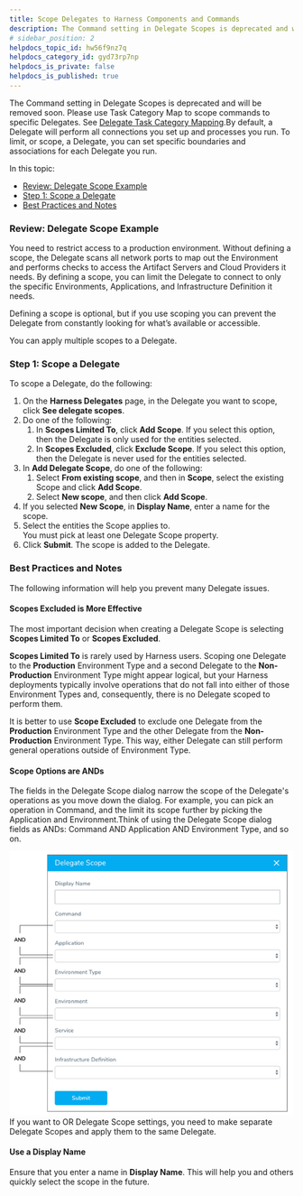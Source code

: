 ```yaml
---
title: Scope Delegates to Harness Components and Commands
description: The Command setting in Delegate Scopes is deprecated and will be removed soon. Please use Task Category Map to scope commands to specific Delegates. See Delegate Task Category Mapping. By default, a…
# sidebar_position: 2
helpdocs_topic_id: hw56f9nz7q
helpdocs_category_id: gyd73rp7np
helpdocs_is_private: false
helpdocs_is_published: true
---
```


The Command setting in Delegate Scopes is deprecated and will be removed soon. Please use Task Category Map to scope commands to specific Delegates. See [Delegate Task Category Mapping](map-tasks-to-delegates-and-profiles.md).By default, a Delegate will perform all connections you set up and processes you run. To limit, or scope, a Delegate, you can set specific boundaries and associations for each Delegate you run.

In this topic:

* [Review: Delegate Scope Example](#review_delegate_scope_example)
* [Step 1: Scope a Delegate](#step_1_scope_a_delegate)
* [Best Practices and Notes](#best_practices_and_notes)

### Review: Delegate Scope Example

You need to restrict access to a production environment. Without defining a scope, the Delegate scans all network ports to map out the Environment and performs checks to access the Artifact Servers and Cloud Providers it needs. By defining a scope, you can limit the Delegate to connect to only the specific Environments, Applications, and Infrastructure Definition it needs. 

Defining a scope is optional, but if you use scoping you can prevent the Delegate from constantly looking for what’s available or accessible.

You can apply multiple scopes to a Delegate.

### Step 1: Scope a Delegate

To scope a Delegate, do the following:

1. On the **Harness Delegates** page, in the Delegate you want to scope, click **See delegate scopes**.
2. Do one of the following:
	1. In **Scopes Limited To**, click **Add Scope**. If you select this option, then the Delegate is only used for the entities selected.
	2. In **Scopes Excluded**, click **Exclude Scope**. If you select this option, then the Delegate is never used for the entities selected.
3. In **Add Delegate Scope**, do one of the following:
	1. Select **From existing scope**, and then in **Scope**, select the existing Scope and click **Add Scope**.
	2. Select **New scope**, and then click **Add Scope**.
4. If you selected **New Scope**, in **Display Name**, enter a name for the scope.
5. Select the entities the Scope applies to.  
You must pick at least one Delegate Scope property.
6. Click **Submit**. The scope is added to the Delegate.

### Best Practices and Notes

The following information will help you prevent many Delegate issues.

#### Scopes Excluded is More Effective

The most important decision when creating a Delegate Scope is selecting **Scopes Limited To** or **Scopes Excluded**.

**Scopes Limited To** is rarely used by Harness users. Scoping one Delegate to the **Production** Environment Type and a second Delegate to the **Non-Production** Environment Type might appear logical, but your Harness deployments typically involve operations that do not fall into either of those Environment Types and, consequently, there is no Delegate scoped to perform them.

It is better to use **Scope Excluded** to exclude one Delegate from the **Production** Environment Type and the other Delegate from the **Non-Production** Environment Type. This way, either Delegate can still perform general operations outside of Environment Type.

#### Scope Options are ANDs

The fields in the Delegate Scope dialog narrow the scope of the Delegate's operations as you move down the dialog. For example, you can pick an operation in Command, and the limit its scope further by picking the Application and Environment.Think of using the Delegate Scope dialog fields as ANDs: Command AND Application AND Environment Type, and so on.

![](./static/scope-delegates-to-harness-components-and-commands-40.png)
If you want to OR Delegate Scope settings, you need to make separate Delegate Scopes and apply them to the same Delegate.

#### Use a Display Name

Ensure that you enter a name in **Display Name**. This will help you and others quickly select the scope in the future.

